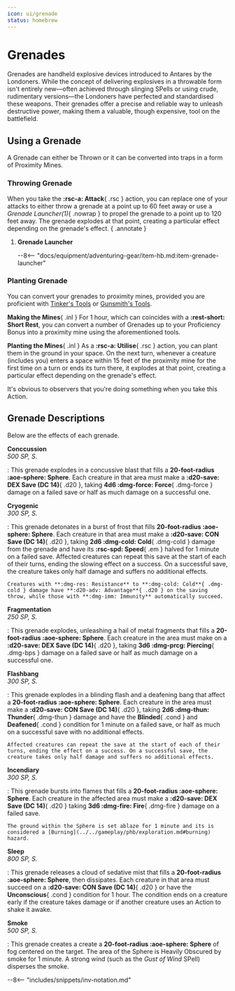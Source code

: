 ```yaml
---
icon: ui/grenade
status: homebrew
---
```


# Grenades

Grenades are handheld explosive devices introduced to Antares by the Londoners. While the concept of delivering explosives in a throwable form isn't entirely new—often achieved through slinging SPells or using crude, rudimentary versions—the Londoners have perfected and standardised these weapons. Their grenades offer a precise and reliable way to unleash destructive power, making them a valuable, though expensive, tool on the battlefield.

## Using a Grenade

A Grenade can either be Thrown or it can be converted into traps in a form of Proximity Mines.

### Throwing Grenade

When you take the **:rsc-a: Attack**{ .rsc } action, you can replace one of your attacks to either throw a grenade at a point up to 60 feet away or use a *Grenade* *Launcher(1)*{ .nowrap } to propel the grenade to a point up to 120 feet away. The grenade explodes at that point, creating a particular effect depending on the grenade's effect. 
{ .annotate }

1. **Grenade Launcher**

    --8<-- "docs/equipment/adventuring-gear/item-hb.md:item-grenade-launcher"

### Planting Grenade

You can convert your grenades to proximity mines, provided you are proficient with [Tinker's Tools](../tools/artisan-tools.md#tinkers-tools) or [Gunsmith's Tools](../tools/artisan-tools.md#gunsmiths-tools). 

**Making the Mines**{ .inl } For 1 hour, which can coincides with a **:rest-short: Short Rest**, you can convert a number of Grenades up to your Proficiency Bonus into a proximity mine using the aforementioned tools. 

**Planting the Mines**{ .inl } As a **:rsc-a: Utilise**{ .rsc } action, you can plant them in the ground in your space. On the next turn, whenever a creature (includes you) enters a space within 15 feet of the proximity mine for the first time on a turn or ends its turn there, it explodes at that point, creating a particular effect depending on the grenade's effect.

It's obvious to observers that you're doing something when you take this Action.

## Grenade Descriptions

Below are the effects of each grenade.

**Conccussion** <br>_500 SP, S._

:   This grenade explodes in a concussive blast that fills a **20-foot-radius :aoe-sphere: Sphere**. Each creature in that area must make a **:d20-save: DEX Save (DC 14)**{ .d20 }, taking **4d6 :dmg-force: Force**{ .dmg-force } damage on a failed save or half as much damage on a successful one.

**Cryogenic** <br>_300 SP, S._

:   This grenade detonates in a burst of frost that fills **20-foot-radius :aoe-sphere: Sphere**. Each creature in that area must make a **:d20-save: CON Save (DC 14)**{ .d20 }, taking **2d6 :dmg-cold: Cold**{ .dmg-cold } damage from the grenade and have its **:rsc-spd: Speed**{ .em } halved for 1 minute on a failed save. Affected creatures can repeat this save at the start of each of their turns, ending the slowing effect on a success. On a successful save, the creature takes only half damage and suffers no additional effects. 

    Creatures with **:dmg-res: Resistance** to **:dmg-cold: Cold**{ .dmg-cold } damage have **:d20-adv: Advantage**{ .d20 } on the saving throw, while those with **:dmg-imm: Immunity** automatically succeed.

**Fragmentation** <br>_250 SP, S._

:   This grenade explodes, unleashing a hail of metal fragments that fills a **20-foot-radius :aoe-sphere: Sphere**. Each creature in the area must make on a **:d20-save: DEX Save (DC 14)**{ .d20 },  taking **3d6 :dmg-prcg: Piercing**{ .dmg-bps } damage on a failed save or half as much damage on a successful one.


**Flashbang** <br>_300 SP, S._

:   This grenade explodes in a blinding flash and a deafening bang that affect a **20-foot-radius :aoe-sphere: Sphere**. Each creature in the area must make a **:d20-save: CON Save (DC 14)**{ .d20 }, taking **2d6 :dmg-thun: Thunder**{ .dmg-thun } damage and have the **Blinded**{ .cond } and **Deafened**{ .cond } condition for 1 minute on a failed save, or half as much on a successful save with no additional effects. 

    Affected creatures can repeat the save at the start of each of their turns, ending the effect on a success. On a successful save, the creature takes only half damage and suffers no additional effects.

**Incendiary** <br>_300 SP, S._

:   This grenade bursts into flames that fills a **20-foot-radius :aoe-sphere: Sphere**. Each creature in the affected area must make a **:d20-save: DEX Save (DC 14)**{ .d20 } taking **3d6 :dmg-fire: Fire**{ .dmg-fire } damage on a failed save. 

    The ground within the Sphere is set ablaze for 1 minute and its is considered a [Burning](../../gameplay/phb/exploration.md#burning) hazard. 

**Sleep** <br>_800 SP, S._

:   This grenade releases a cloud of sedative mist that fills a **20-foot-radius :aoe-sphere: Sphere**, then dissipates. Each creature in that area must succeed on a **:d20-save: CON Save (DC 14)**{ .d20 } or have the **Unconscious**{ .cond } condition for 1 hour. The condition ends on a creature early if the creature takes damage or if another creature uses an Action to shake it awake.


**Smoke** <br>_500 SP, S._

:   This grenade creates a create a **20-foot-radius :aoe-sphere: Sphere** of fog centered on the target. The area of the Sphere is Heavily Obscured by smoke for 1 minute. A strong wind (such as the *Gust of Wind* SPell) disperses the smoke.


--8<-- "includes/snippets/inv-notation.md"